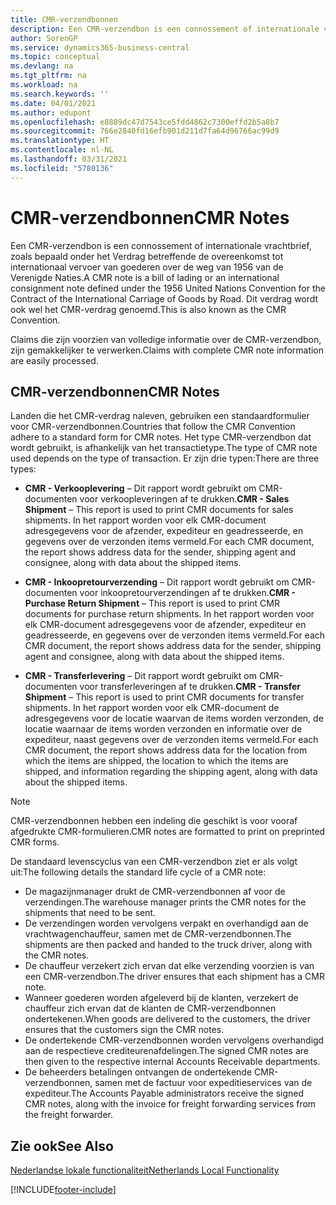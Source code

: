 ```yaml
---
title: CMR-verzendbonnen
description: Een CMR-verzendbon is een connossement of internationale vrachtbrief, zoals bepaald onder het Verdrag betreffende de overeenkomst tot internationaal vervoer van goederen over de weg van 1956 van de Verenigde Naties. Dit verdrag wordt ook wel het CMR-verdrag genoemd.
author: SorenGP
ms.service: dynamics365-business-central
ms.topic: conceptual
ms.devlang: na
ms.tgt_pltfrm: na
ms.workload: na
ms.search.keywords: ''
ms.date: 04/01/2021
ms.author: edupont
ms.openlocfilehash: e8889dc47d7543ce5fdd4862c7300effd2b5a8b7
ms.sourcegitcommit: 766e2840fd16efb901d211d7fa64d96766ac99d9
ms.translationtype: HT
ms.contentlocale: nl-NL
ms.lasthandoff: 03/31/2021
ms.locfileid: "5780136"
---
```

# <a name="cmr-notes"></a><span data-ttu-id="aa5c1-104">CMR-verzendbonnen</span><span class="sxs-lookup"><span data-stu-id="aa5c1-104">CMR Notes</span></span>
<span data-ttu-id="aa5c1-105">Een CMR-verzendbon is een connossement of internationale vrachtbrief, zoals bepaald onder het Verdrag betreffende de overeenkomst tot internationaal vervoer van goederen over de weg van 1956 van de Verenigde Naties.</span><span class="sxs-lookup"><span data-stu-id="aa5c1-105">A CMR note is a bill of lading or an international consignment note defined under the 1956 United Nations Convention for the Contract of the International Carriage of Goods by Road.</span></span> <span data-ttu-id="aa5c1-106">Dit verdrag wordt ook wel het CMR-verdrag genoemd.</span><span class="sxs-lookup"><span data-stu-id="aa5c1-106">This is also known as the CMR Convention.</span></span>  

 <span data-ttu-id="aa5c1-107">Claims die zijn voorzien van volledige informatie over de CMR-verzendbon, zijn gemakkelijker te verwerken.</span><span class="sxs-lookup"><span data-stu-id="aa5c1-107">Claims with complete CMR note information are easily processed.</span></span>  

## <a name="cmr-notes"></a><span data-ttu-id="aa5c1-108">CMR-verzendbonnen</span><span class="sxs-lookup"><span data-stu-id="aa5c1-108">CMR Notes</span></span>  
<span data-ttu-id="aa5c1-109">Landen die het CMR-verdrag naleven, gebruiken een standaardformulier voor CMR-verzendbonnen.</span><span class="sxs-lookup"><span data-stu-id="aa5c1-109">Countries that follow the CMR Convention adhere to a standard form for CMR notes.</span></span> <span data-ttu-id="aa5c1-110">Het type CMR-verzendbon dat wordt gebruikt, is afhankelijk van het transactietype.</span><span class="sxs-lookup"><span data-stu-id="aa5c1-110">The type of CMR note used depends on the type of transaction.</span></span> <span data-ttu-id="aa5c1-111">Er zijn drie typen:</span><span class="sxs-lookup"><span data-stu-id="aa5c1-111">There are three types:</span></span>  

- <span data-ttu-id="aa5c1-112">**CMR - Verkooplevering** – Dit rapport wordt gebruikt om CMR-documenten voor verkoopleveringen af te drukken.</span><span class="sxs-lookup"><span data-stu-id="aa5c1-112">**CMR - Sales Shipment** – This report is used to print CMR documents for sales shipments.</span></span> <span data-ttu-id="aa5c1-113">In het rapport worden voor elk CMR-document adresgegevens voor de afzender, expediteur en geadresseerde, en gegevens over de verzonden items vermeld.</span><span class="sxs-lookup"><span data-stu-id="aa5c1-113">For each CMR document, the report shows address data for the sender, shipping agent and consignee, along with data about the shipped items.</span></span>

- <span data-ttu-id="aa5c1-114">**CMR - Inkoopretourverzending** – Dit rapport wordt gebruikt om CMR-documenten voor inkoopretourverzendingen af te drukken.</span><span class="sxs-lookup"><span data-stu-id="aa5c1-114">**CMR - Purchase Return Shipment** – This report is used to print CMR documents for purchase return shipments.</span></span> <span data-ttu-id="aa5c1-115">In het rapport worden voor elk CMR-document adresgegevens voor de afzender, expediteur en geadresseerde, en gegevens over de verzonden items vermeld.</span><span class="sxs-lookup"><span data-stu-id="aa5c1-115">For each CMR document, the report shows address data for the sender, shipping agent and consignee, along with data about the shipped items.</span></span>       

- <span data-ttu-id="aa5c1-116">**CMR - Transferlevering** – Dit rapport wordt gebruikt om CMR-documenten voor transferleveringen af te drukken.</span><span class="sxs-lookup"><span data-stu-id="aa5c1-116">**CMR - Transfer Shipment** – This report is used to print CMR documents for transfer shipments.</span></span> <span data-ttu-id="aa5c1-117">In het rapport worden voor elk CMR-document de adresgegevens voor de locatie waarvan de items worden verzonden, de locatie waarnaar de items worden verzonden en informatie over de expediteur, naast gegevens over de verzonden items vermeld.</span><span class="sxs-lookup"><span data-stu-id="aa5c1-117">For each CMR document, the report shows address data for the location from which the items are shipped, the location to which the items are shipped, and information regarding the shipping agent, along with data about the shipped items.</span></span>

> [!NOTE]  
>  <span data-ttu-id="aa5c1-118">CMR-verzendbonnen hebben een indeling die geschikt is voor vooraf afgedrukte CMR-formulieren.</span><span class="sxs-lookup"><span data-stu-id="aa5c1-118">CMR notes are formatted to print on preprinted CMR forms.</span></span>  

<span data-ttu-id="aa5c1-119">De standaard levenscyclus van een CMR-verzendbon ziet er als volgt uit:</span><span class="sxs-lookup"><span data-stu-id="aa5c1-119">The following details the standard life cycle of a CMR note:</span></span>  

- <span data-ttu-id="aa5c1-120">De magazijnmanager drukt de CMR-verzendbonnen af voor de verzendingen.</span><span class="sxs-lookup"><span data-stu-id="aa5c1-120">The warehouse manager prints the CMR notes for the shipments that need to be sent.</span></span>  
- <span data-ttu-id="aa5c1-121">De verzendingen worden vervolgens verpakt en overhandigd aan de vrachtwagenchauffeur, samen met de CMR-verzendbonnen.</span><span class="sxs-lookup"><span data-stu-id="aa5c1-121">The shipments are then packed and handed to the truck driver, along with the CMR notes.</span></span>  
- <span data-ttu-id="aa5c1-122">De chauffeur verzekert zich ervan dat elke verzending voorzien is van een CMR-verzendbon.</span><span class="sxs-lookup"><span data-stu-id="aa5c1-122">The driver ensures that each shipment has a CMR note.</span></span>  
- <span data-ttu-id="aa5c1-123">Wanneer goederen worden afgeleverd bij de klanten, verzekert de chauffeur zich ervan dat de klanten de CMR-verzendbonnen ondertekenen.</span><span class="sxs-lookup"><span data-stu-id="aa5c1-123">When goods are delivered to the customers, the driver ensures that the customers sign the CMR notes.</span></span>  
- <span data-ttu-id="aa5c1-124">De ondertekende CMR-verzendbonnen worden vervolgens overhandigd aan de respectieve crediteurenafdelingen.</span><span class="sxs-lookup"><span data-stu-id="aa5c1-124">The signed CMR notes are then given to the respective internal Accounts Receivable departments.</span></span>  
- <span data-ttu-id="aa5c1-125">De beheerders betalingen ontvangen de ondertekende CMR-verzendbonnen, samen met de factuur voor expeditieservices van de expediteur.</span><span class="sxs-lookup"><span data-stu-id="aa5c1-125">The Accounts Payable administrators receive the signed CMR notes, along with the invoice for freight forwarding services from the freight forwarder.</span></span>  

## <a name="see-also"></a><span data-ttu-id="aa5c1-126">Zie ook</span><span class="sxs-lookup"><span data-stu-id="aa5c1-126">See Also</span></span>  
 [<span data-ttu-id="aa5c1-127">Nederlandse lokale functionaliteit</span><span class="sxs-lookup"><span data-stu-id="aa5c1-127">Netherlands Local Functionality</span></span>](netherlands-local-functionality.md)


[!INCLUDE[footer-include](../../includes/footer-banner.md)]